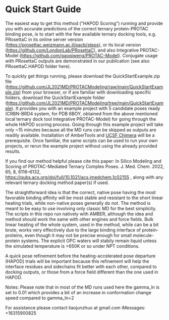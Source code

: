 # Quick Start Guide ####################
The easiest way to get this method ("HAPOD Scoring") running and provide you with accurate predictions of the correct ternary protein-PROTAC binding pose, is to start with the few available ternary docking tools, e.g. PRosettaC in its online server version (https://prosettac.weizmann.ac.il/pacb/steps), or its local version (https://github.com/LondonLab/PRosettaC), and also Integrative PROTAC-Model (https://github.com/gaoqiweng/PROTAC-Model). Conjugate usage with PRosettaC outputs are demonstrated in our publication (see also PRosettaC.HAPOD folder here).

To quickly get things running, please download the QuickStartExample.zip file (https://github.com/JL2021MD/PROTACModeling/raw/main/QuickStartExample.zip) from your browser, or if are familiar with downloading specific folders, download the QuickStartExample folder (https://github.com/JL2021MD/PROTACModeling/tree/main/QuickStartExample). It provides you with an example project with 5 candidate poses ready (CRBN-BRD4 system, for PDB 6BOY, obtained from the above mentioned local ternary dock tool Integrative PROTAC-Model) for going through the whole HAPOD scoring process. Going through this example project will take only ~15 minutes because all the MD runs can be skipped as outputs are readily available. Installation of AmberTools and [UCSF Chimera](https://www.cgl.ucsf.edu/chimera/download.html) will be a prerequisite. Once familiar, the same scripts can be used to run your own projects, or rerun the example project without using the already provided results.

If you find our method helpful please cite this paper: In Silico Modeling and Scoring of PROTAC-Mediated Ternary Complex Poses. J. Med. Chem. 2022, 65, 8, 6116–6132, https://pubs.acs.org/doi/full/10.1021/acs.jmedchem.1c02155 , along with any relevant ternary docking method paper(s) if used.

The straightforward idea is that the correct, native pose having the most favorable binding affinity will be most stable and resistant to the short linear heating trials, while non-native poses generally do not. The method is meant to be easy to use involving only classic MD for the best simplicity. The scripts in this repo run natively with AMBER, although the idea and method should work the same with other engines and force fields. Bulk linear heating of the whole system, used in the method, while can be a bit brute, works very effectively due to the large binding interface of protein-proteins, even though it may not be precise enough for small molecule-protein systems. The explicit OPC waters will stabily remain liquid unless the simulated temperature is >650K or so under NPT conditions.

A quick pose refinement before the heating-accelerated pose departure (HAPOD) trials will be important because this refinement will help the interface residues and sidechains fit better with each other, compared to docking outputs, or those from a force field different than the one used in HAPOD.

Notes: 
Please note that in most of the MD runs used here the gamma_ln is set to 0.01 which provides a bit of an increase in conformation change speed compared to gamma_ln=2

For assistance please contact liaojunzhuo at gmail.com
iMessages: +16315900825
